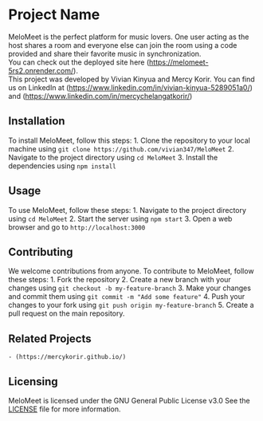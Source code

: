 # Project Name
MeloMeet is the perfect platform for music lovers. One user acting as the host shares a room and everyone else can join the room using a code provided and share their favorite music in synchronization.
<br/>
You can check out the deployed site here (https://melomeet-5rs2.onrender.com/). 
<br/>
This project was developed by Vivian Kinyua and Mercy Korir. You can find us on LinkedIn at (https://www.linkedin.com/in/vivian-kinyua-5289051a0/) and (https://www.linkedin.com/in/mercychelangatkorir/)
<br/>

## Installation
To install MeloMeet, follow this steps:
    1. Clone the repository to your local machine using `git clone https://github.com/vivian347/MeloMeet`
    2. Navigate to the project directory using `cd MeloMeet`
    3. Install the dependencies using `npm install`

## Usage
To use MeloMeet, follow these steps:
    1. Navigate to the project directory using `cd MeloMeet`
    2. Start the server using `npm start`
    3. Open a web browser and go to `http://localhost:3000`

## Contributing
We welcome contributions from anyone. To contribute to MeloMeet, follow these steps:
    1. Fork the repository
    2. Create a new branch with your changes using `git checkout -b my-feature-branch`
    3. Make your changes and commit them using `git commit -m "Add some feature"`
    4. Push your changes to your fork using `git push origin my-feature-branch`
    5. Create a pull request on the main repository.

## Related Projects
    - (https://mercykorir.github.io/)

## Licensing
MeloMeet is licensed under the GNU General Public License v3.0 See the [LICENSE](https://github.com/vivian347/MeloMeet/blob/main/LICENSE.txt) file for more information.
